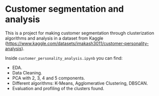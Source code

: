 # Customer segmentation and analysis

This is a project for making customer segmentation through clusterization algorithms and analysis in a dataset from Kaggle (https://www.kaggle.com/datasets/imakash3011/customer-personality-analysis).

Inside `customer_personality_analysis.ipynb` you can find:

- EDA.
- Data Cleaning.
- PCA with 2, 3, 4 and 5 components.
- Different algorithms: K-Means, Agglomerative Clustering, DBSCAN.
- Evaluation and profiling of the clusters found.
